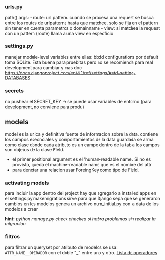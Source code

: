 ### urls.py 
path() args:
    - route: url pattern. cuando se procesa una request se busca entre los routes de urlpatterns hasta que matchee.
            solo se fija en el pattern sin tener en cuenta parametros o domainname
    - view: si matchea la request con un pattern (route) llama a una view en especficio

### settings.py
manejar module-level variables
entre ellas: bbdd configurations
por default toma SQLite. Esta buena para pruebitas pero no se recomienda para real development
para cambiar y mas doc https://docs.djangoproject.com/en/4.1/ref/settings/#std-setting-DATABASES

### secrets
no pushear el SECRET_KEY -> se puede usar variables de entorno (para development, no conviene para produ)

## models
model es la unica y definitiva fuente de informacion sobre la data. contiene los campos esecnciales y comportamientos de la data guardada
se arma como clase donde cada atributo es un campo dentro de la tabla 
los campos son objetos de la clase Field.
- el primer positional argument es el 'human-readable name'. Si no es provisto, queda el machine-readable name que es el nombre del attr
- para denotar una relacion usar ForeingKey como tipo de Field.

### activating models
para incluir la app dentro del project hay que agregarlo a installed apps en el settings.py
makemigrations sirve para que Django sepa que se generaron cambios en los modelos
genera un archivo num_initial.py con la data de los modelos a crear

**hint:** *python manage.py check checkea si habra problemas sin realizar la migracion* 

### filtros
para filtrar un queryset por atributo de modelos se usa:
`ATTR_NAME__OPERADOR`
con el doble "_" entre uno y otro.
[Lista de operadores](https://www.w3schools.com/django/django_queryset_filter.php)
